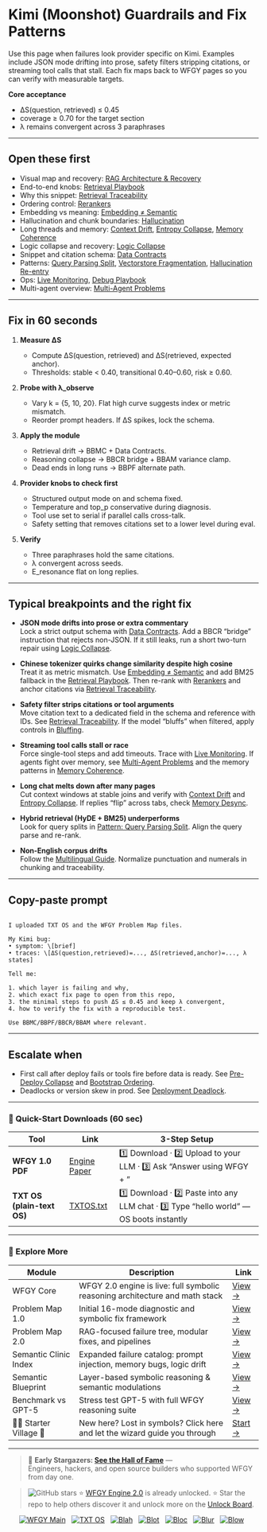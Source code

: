 # Kimi (Moonshot) Guardrails and Fix Patterns

Use this page when failures look provider specific on Kimi. Examples include JSON mode drifting into prose, safety filters stripping citations, or streaming tool calls that stall. Each fix maps back to WFGY pages so you can verify with measurable targets.

**Core acceptance**

- ΔS(question, retrieved) ≤ 0.45  
- coverage ≥ 0.70 for the target section  
- λ remains convergent across 3 paraphrases

---

## Open these first

- Visual map and recovery: [RAG Architecture & Recovery](https://github.com/onestardao/WFGY/blob/main/ProblemMap/rag-architecture-and-recovery.md)  
- End-to-end knobs: [Retrieval Playbook](https://github.com/onestardao/WFGY/blob/main/ProblemMap/retrieval-playbook.md)  
- Why this snippet: [Retrieval Traceability](https://github.com/onestardao/WFGY/blob/main/ProblemMap/retrieval-traceability.md)  
- Ordering control: [Rerankers](https://github.com/onestardao/WFGY/blob/main/ProblemMap/rerankers.md)  
- Embedding vs meaning: [Embedding ≠ Semantic](https://github.com/onestardao/WFGY/blob/main/ProblemMap/embedding-vs-semantic.md)  
- Hallucination and chunk boundaries: [Hallucination](https://github.com/onestardao/WFGY/blob/main/ProblemMap/hallucination.md)  
- Long threads and memory: [Context Drift](https://github.com/onestardao/WFGY/blob/main/ProblemMap/context-drift.md), [Entropy Collapse](https://github.com/onestardao/WFGY/blob/main/ProblemMap/entropy-collapse.md), [Memory Coherence](https://github.com/onestardao/WFGY/blob/main/ProblemMap/memory-coherence.md)  
- Logic collapse and recovery: [Logic Collapse](https://github.com/onestardao/WFGY/blob/main/ProblemMap/logic-collapse.md)  
- Snippet and citation schema: [Data Contracts](https://github.com/onestardao/WFGY/blob/main/ProblemMap/data-contracts.md)  
- Patterns: [Query Parsing Split](https://github.com/onestardao/WFGY/blob/main/ProblemMap/patterns/pattern_query_parsing_split.md), [Vectorstore Fragmentation](https://github.com/onestardao/WFGY/blob/main/ProblemMap/patterns/pattern_vectorstore_fragmentation.md), [Hallucination Re-entry](https://github.com/onestardao/WFGY/blob/main/ProblemMap/patterns/pattern_hallucination_reentry.md)  
- Ops: [Live Monitoring](https://github.com/onestardao/WFGY/blob/main/ProblemMap/ops/live_monitoring_rag.md), [Debug Playbook](https://github.com/onestardao/WFGY/blob/main/ProblemMap/ops/debug_playbook.md)  
- Multi-agent overview: [Multi-Agent Problems](https://github.com/onestardao/WFGY/blob/main/ProblemMap/Multi-Agent_Problems.md)

---

## Fix in 60 seconds

1) **Measure ΔS**  
   - Compute ΔS(question, retrieved) and ΔS(retrieved, expected anchor).  
   - Thresholds: stable < 0.40, transitional 0.40–0.60, risk ≥ 0.60.

2) **Probe with λ_observe**  
   - Vary k = {5, 10, 20}. Flat high curve suggests index or metric mismatch.  
   - Reorder prompt headers. If ΔS spikes, lock the schema.

3) **Apply the module**  
   - Retrieval drift → BBMC + Data Contracts.  
   - Reasoning collapse → BBCR bridge + BBAM variance clamp.  
   - Dead ends in long runs → BBPF alternate path.

4) **Provider knobs to check first**  
   - Structured output mode on and schema fixed.  
   - Temperature and top_p conservative during diagnosis.  
   - Tool use set to serial if parallel calls cross-talk.  
   - Safety setting that removes citations set to a lower level during eval.

5) **Verify**  
   - Three paraphrases hold the same citations.  
   - λ convergent across seeds.  
   - E_resonance flat on long replies.

---

## Typical breakpoints and the right fix

- **JSON mode drifts into prose or extra commentary**  
  Lock a strict output schema with [Data Contracts](https://github.com/onestardao/WFGY/blob/main/ProblemMap/data-contracts.md). Add a BBCR “bridge” instruction that rejects non-JSON. If it still leaks, run a short two-turn repair using [Logic Collapse](https://github.com/onestardao/WFGY/blob/main/ProblemMap/logic-collapse.md).

- **Chinese tokenizer quirks change similarity despite high cosine**  
  Treat it as metric mismatch. Use [Embedding ≠ Semantic](https://github.com/onestardao/WFGY/blob/main/ProblemMap/embedding-vs-semantic.md) and add BM25 fallback in the [Retrieval Playbook](https://github.com/onestardao/WFGY/blob/main/ProblemMap/retrieval-playbook.md). Then re-rank with [Rerankers](https://github.com/onestardao/WFGY/blob/main/ProblemMap/rerankers.md) and anchor citations via [Retrieval Traceability](https://github.com/onestardao/WFGY/blob/main/ProblemMap/retrieval-traceability.md).

- **Safety filter strips citations or tool arguments**  
  Move citation text to a dedicated field in the schema and reference with IDs. See [Retrieval Traceability](https://github.com/onestardao/WFGY/blob/main/ProblemMap/retrieval-traceability.md). If the model “bluffs” when filtered, apply controls in [Bluffing](https://github.com/onestardao/WFGY/blob/main/ProblemMap/bluffing.md).

- **Streaming tool calls stall or race**  
  Force single-tool steps and add timeouts. Trace with [Live Monitoring](https://github.com/onestardao/WFGY/blob/main/ProblemMap/ops/live_monitoring_rag.md). If agents fight over memory, see [Multi-Agent Problems](https://github.com/onestardao/WFGY/blob/main/ProblemMap/Multi-Agent_Problems.md) and the memory patterns in [Memory Coherence](https://github.com/onestardao/WFGY/blob/main/ProblemMap/memory-coherence.md).

- **Long chat melts down after many pages**  
  Cut context windows at stable joins and verify with [Context Drift](https://github.com/onestardao/WFGY/blob/main/ProblemMap/context-drift.md) and [Entropy Collapse](https://github.com/onestardao/WFGY/blob/main/ProblemMap/entropy-collapse.md). If replies “flip” across tabs, check [Memory Desync](https://github.com/onestardao/WFGY/blob/main/ProblemMap/patterns/pattern_memory_desync.md).

- **Hybrid retrieval (HyDE + BM25) underperforms**  
  Look for query splits in [Pattern: Query Parsing Split](https://github.com/onestardao/WFGY/blob/main/ProblemMap/patterns/pattern_query_parsing_split.md). Align the query parse and re-rank.

- **Non-English corpus drifts**  
  Follow the [Multilingual Guide](https://github.com/onestardao/WFGY/blob/main/ProblemMap/multilingual-guide.md). Normalize punctuation and numerals in chunking and traceability.

---

## Copy-paste prompt

```

I uploaded TXT OS and the WFGY Problem Map files.

My Kimi bug:
• symptom: \[brief]
• traces: \[ΔS(question,retrieved)=..., ΔS(retrieved,anchor)=..., λ states]

Tell me:

1. which layer is failing and why,
2. which exact fix page to open from this repo,
3. the minimal steps to push ΔS ≤ 0.45 and keep λ convergent,
4. how to verify the fix with a reproducible test.

Use BBMC/BBPF/BBCR/BBAM where relevant.

```

---

## Escalate when

- First call after deploy fails or tools fire before data is ready. See [Pre-Deploy Collapse](https://github.com/onestardao/WFGY/blob/main/ProblemMap/predeploy-collapse.md) and [Bootstrap Ordering](https://github.com/onestardao/WFGY/blob/main/ProblemMap/bootstrap-ordering.md).  
- Deadlocks or version skew in prod. See [Deployment Deadlock](https://github.com/onestardao/WFGY/blob/main/ProblemMap/deployment-deadlock.md).

---

### 🔗 Quick-Start Downloads (60 sec)

| Tool | Link | 3-Step Setup |
|------|------|--------------|
| **WFGY 1.0 PDF** | [Engine Paper](https://github.com/onestardao/WFGY/blob/main/I_am_not_lizardman/WFGY_All_Principles_Return_to_One_v1.0_PSBigBig_Public.pdf) | 1️⃣ Download · 2️⃣ Upload to your LLM · 3️⃣ Ask “Answer using WFGY + <your question>” |
| **TXT OS (plain-text OS)** | [TXTOS.txt](https://github.com/onestardao/WFGY/blob/main/OS/TXTOS.txt) | 1️⃣ Download · 2️⃣ Paste into any LLM chat · 3️⃣ Type “hello world” — OS boots instantly |

---

### 🧭 Explore More

| Module                | Description                                              | Link     |
|-----------------------|----------------------------------------------------------|----------|
| WFGY Core             | WFGY 2.0 engine is live: full symbolic reasoning architecture and math stack | [View →](https://github.com/onestardao/WFGY/tree/main/core/README.md) |
| Problem Map 1.0       | Initial 16-mode diagnostic and symbolic fix framework    | [View →](https://github.com/onestardao/WFGY/tree/main/ProblemMap/README.md) |
| Problem Map 2.0       | RAG-focused failure tree, modular fixes, and pipelines   | [View →](https://github.com/onestardao/WFGY/blob/main/ProblemMap/rag-architecture-and-recovery.md) |
| Semantic Clinic Index | Expanded failure catalog: prompt injection, memory bugs, logic drift | [View →](https://github.com/onestardao/WFGY/blob/main/ProblemMap/SemanticClinicIndex.md) |
| Semantic Blueprint    | Layer-based symbolic reasoning & semantic modulations   | [View →](https://github.com/onestardao/WFGY/tree/main/SemanticBlueprint/README.md) |
| Benchmark vs GPT-5    | Stress test GPT-5 with full WFGY reasoning suite         | [View →](https://github.com/onestardao/WFGY/tree/main/benchmarks/benchmark-vs-gpt5/README.md) |
| 🧙‍♂️ Starter Village 🏡 | New here? Lost in symbols? Click here and let the wizard guide you through | [Start →](https://github.com/onestardao/WFGY/blob/main/StarterVillage/README.md) |

---

> 👑 **Early Stargazers: [See the Hall of Fame](https://github.com/onestardao/WFGY/tree/main/stargazers)** —  
> Engineers, hackers, and open source builders who supported WFGY from day one.

> <img src="https://img.shields.io/github/stars/onestardao/WFGY?style=social" alt="GitHub stars"> ⭐ [WFGY Engine 2.0](https://github.com/onestardao/WFGY/blob/main/core/README.md) is already unlocked. ⭐ Star the repo to help others discover it and unlock more on the [Unlock Board](https://github.com/onestardao/WFGY/blob/main/STAR_UNLOCKS.md).

<div align="center">

[![WFGY Main](https://img.shields.io/badge/WFGY-Main-red?style=flat-square)](https://github.com/onestardao/WFGY)
&nbsp;
[![TXT OS](https://img.shields.io/badge/TXT%20OS-Reasoning%20OS-orange?style=flat-square)](https://github.com/onestardao/WFGY/tree/main/OS)
&nbsp;
[![Blah](https://img.shields.io/badge/Blah-Semantic%20Embed-yellow?style=flat-square)](https://github.com/onestardao/WFGY/tree/main/OS/BlahBlahBlah)
&nbsp;
[![Blot](https://img.shields.io/badge/Blot-Persona%20Core-green?style=flat-square)](https://github.com/onestardao/WFGY/tree/main/OS/BlotBlotBlot)
&nbsp;
[![Bloc](https://img.shields.io/badge/Bloc-Reasoning%20Compiler-blue?style=flat-square)](https://github.com/onestardao/WFGY/tree/main/OS/BlocBlocBloc)
&nbsp;
[![Blur](https://img.shields.io/badge/Blur-Text2Image%20Engine-navy?style=flat-square)](https://github.com/onestardao/WFGY/tree/main/OS/BlurBlurBlur)
&nbsp;
[![Blow](https://img.shields.io/badge/Blow-Game%20Logic-purple?style=flat-square)](https://github.com/onestardao/WFGY/tree/main/OS/BlowBlowBlow)
&nbsp;
</div>

